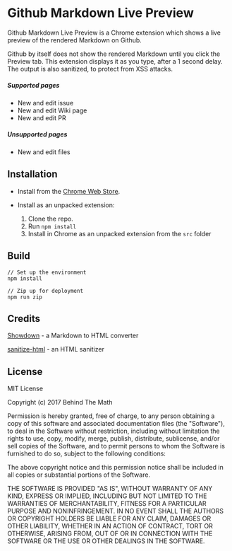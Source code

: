 # Github Markdown Live Preview
Github Markdown Live Preview is a Chrome extension which shows a live preview of the rendered Markdown on Github.

Github by itself does not show the rendered Markdown until you click the Preview tab.
This extension displays it as you type, after a 1 second delay.
The output is also sanitized, to protect from XSS attacks.

##### Supported pages
* New and edit issue
* New and edit Wiki page
* New and edit PR

##### Unsupported pages
* New and edit files

## Installation
* Install from the [Chrome Web Store](https://chrome.google.com/webstore/detail/fbpconkbjpdcmaacdbdijnfgaapannod/).

* Install as an unpacked extension:

    1. Clone the repo.
    2. Run `npm install`
    3. Install in Chrome as an unpacked extension from the `src` folder

## Build
```
// Set up the environment
npm install

// Zip up for deployment
npm run zip
```

## Credits
[Showdown](https://github.com/showdownjs/showdown) - a Markdown to HTML converter

[sanitize-html](https://github.com/punkave/sanitize-html) - an HTML sanitizer

## License
MIT License

Copyright (c) 2017 Behind The Math

Permission is hereby granted, free of charge, to any person obtaining a copy
of this software and associated documentation files (the "Software"), to deal
in the Software without restriction, including without limitation the rights
to use, copy, modify, merge, publish, distribute, sublicense, and/or sell
copies of the Software, and to permit persons to whom the Software is
furnished to do so, subject to the following conditions:

The above copyright notice and this permission notice shall be included in all
copies or substantial portions of the Software.

THE SOFTWARE IS PROVIDED "AS IS", WITHOUT WARRANTY OF ANY KIND, EXPRESS OR
IMPLIED, INCLUDING BUT NOT LIMITED TO THE WARRANTIES OF MERCHANTABILITY,
FITNESS FOR A PARTICULAR PURPOSE AND NONINFRINGEMENT. IN NO EVENT SHALL THE
AUTHORS OR COPYRIGHT HOLDERS BE LIABLE FOR ANY CLAIM, DAMAGES OR OTHER
LIABILITY, WHETHER IN AN ACTION OF CONTRACT, TORT OR OTHERWISE, ARISING FROM,
OUT OF OR IN CONNECTION WITH THE SOFTWARE OR THE USE OR OTHER DEALINGS IN THE
SOFTWARE.